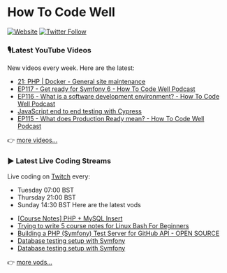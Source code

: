 # How To Code Well

[![Website](https://img.shields.io/twitch/status/howtocodewell?color=pink&label=LIVE%20CODING%20ON%20TWITCH&logoColor=%3D&style=for-the-badge)](https://howtocodewell.net/live)
[![Twitter Follow](https://img.shields.io/twitter/follow/howtocodewell?color=pink&logo=twitter&style=for-the-badge)](https://twitter.com/intent/follow?original_referer=https%3A%2F%2Fgithub.com%2Fhowtocodewell&screen_name=howtocodewell)


### 🎙️Latest YouTube Videos
New videos every week.  Here are the latest:
<!-- YOUTUBE-HTCW:START -->
- [21: PHP | Docker -  General site maintenance](https://www.youtube.com/watch?v=ecHdP2gRy-o)
- [EP117 - Get ready for Symfony 6 - How To Code Well Podcast](https://www.youtube.com/watch?v=9DzVq-yY_Eg)
- [EP116 - What is a software development environment? - How To Code Well Podcast](https://www.youtube.com/watch?v=eEChOR13AzU)
- [JavaScript end to end testing with Cypress](https://www.youtube.com/watch?v=-Hcdzm562BU)
- [EP115 - What does Production Ready mean? - How To Code Well Podcast](https://www.youtube.com/watch?v=3oGcV5QND14)
<!-- YOUTUBE-HTCW:END -->

👉 [more videos...](https://youtube.com/howtocodewell)

### ▶️ Latest Live Coding Streams
Live coding on [Twitch](https://howtocodewell.net/live) every:
- Tuesday 07:00 BST
- Thursday 21:00 BST
- Sunday 14:30 BST
Here are the latest vods

<!-- YOUTUBE-HTCW-LIVE:START -->
- [[Course Notes] PHP + MySQL Insert](https://www.youtube.com/watch?v=Neircjkt4qY)
- [Trying to write 5 course notes for Linux Bash For Beginners](https://www.youtube.com/watch?v=XtNS-2DdmeU)
- [Building a PHP (Symfony) Test Server for GitHub API - OPEN SOURCE](https://www.youtube.com/watch?v=wwFA5xbfJjU)
- [Database testing setup with Symfony](https://www.youtube.com/watch?v=GhfWn3v-BjI)
- [Database testing setup with Symfony](https://www.youtube.com/watch?v=VjeV8Aic1WA)
<!-- YOUTUBE-HTCW-LIVE:END -->

👉 [more vods...](https://youtube.com/howtocodewelllive)